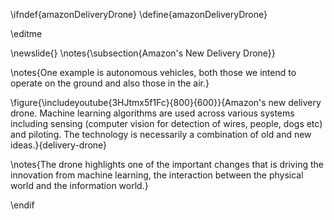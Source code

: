 \ifndef{amazonDeliveryDrone}
\define{amazonDeliveryDrone}

\editme

\newslide{}
\notes{\subsection{Amazon's New Delivery Drone}}

\notes{One example is autonomous vehicles, both those we intend to operate on the ground and also those in the air.}

\figure{\includeyoutube{3HJtmx5f1Fc}{800}{600}}{Amazon's new delivery drone. Machine learning algorithms are used across various systems including sensing (computer vision for detection of wires, people, dogs etc) and piloting. The technology is necessarily a combination of old and new ideas.}{delivery-drone}

\notes{The drone highlights one of the important changes that is driving the innovation from machine learning, the interaction between the physical world and the information world.}

\endif
